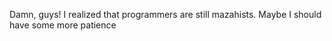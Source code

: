 Damn, guys! I realized that programmers are still mazahists. Maybe I should have some more patience
